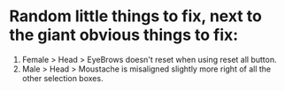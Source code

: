 # Random little things to fix, next to the giant obvious things to fix:

1. Female > Head > EyeBrows doesn't reset when using reset all button.
2. Male > Head >  Moustache is misaligned slightly more right of all the other selection boxes.
